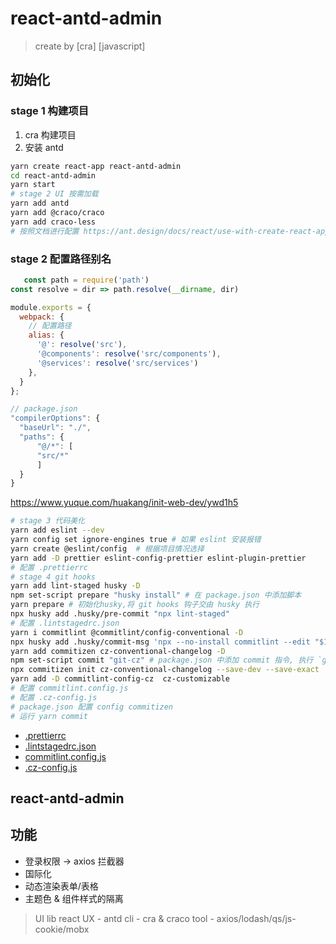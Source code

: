 # react-antd-admin
> create by [cra] [javascript]

## 初始化

### stage 1 构建项目
1. cra 构建项目
2. 安装 antd
```sh
yarn create react-app react-antd-admin
cd react-antd-admin
yarn start
# stage 2 UI 按需加载
yarn add antd
yarn add @craco/craco
yarn add craco-less
# 按照文档进行配置 https://ant.design/docs/react/use-with-create-react-app-cn
```

### stage 2 配置路径别名
```js
   const path = require('path')
const resolve = dir => path.resolve(__dirname, dir)

module.exports = {
  webpack: {
    // 配置路径
    alias: {
      '@': resolve('src'),
      '@components': resolve('src/components'),
      '@services': resolve('src/services')
    },
  }
};

// package.json
"compilerOptions": {
  "baseUrl": "./",
  "paths": {
      "@/*": [
      "src/*"
      ]
  }
}
```
https://www.yuque.com/huakang/init-web-dev/ywd1h5

```sh
# stage 3 代码美化
yarn add eslint --dev
yarn config set ignore-engines true # 如果 eslint 安装报错
yarn create @eslint/config  # 根据项目情况选择
yarn add -D prettier eslint-config-prettier eslint-plugin-prettier
# 配置 .prettierrc
# stage 4 git hooks
yarn add lint-staged husky -D
npm set-script prepare "husky install" # 在 package.json 中添加脚本
yarn prepare # 初始化husky,将 git hooks 钩子交由 husky 执行
npx husky add .husky/pre-commit "npx lint-staged"
# 配置 .lintstagedrc.json
yarn i commitlint @commitlint/config-conventional -D
npx husky add .husky/commit-msg 'npx --no-install commitlint --edit "$1"'
yarn add commitizen cz-conventional-changelog -D
npm set-script commit "git-cz" # package.json 中添加 commit 指令, 执行 `git-cz` 指令
npx commitizen init cz-conventional-changelog --save-dev --save-exact
yarn add -D commitlint-config-cz  cz-customizable
# 配置 commitlint.config.js
# 配置 .cz-config.js
# package.json 配置 config commitizen
# 运行 yarn commit
```

- [.prettierrc](./.prettierrc)
- [.lintstagedrc.json](./.lintstagedrc.json)
- [commitlint.config.js](./commitlint.config.js)
- [.cz-config.js](./.cz-config.js)

## react-antd-admin

## 功能

- 登录权限 -> axios 拦截器
- 国际化
- 动态渲染表单/表格
- 主题色 & 组件样式的隔离

> UI lib react
> UX - antd
> cli - cra & craco
> tool - axios/lodash/qs/js-cookie/mobx
